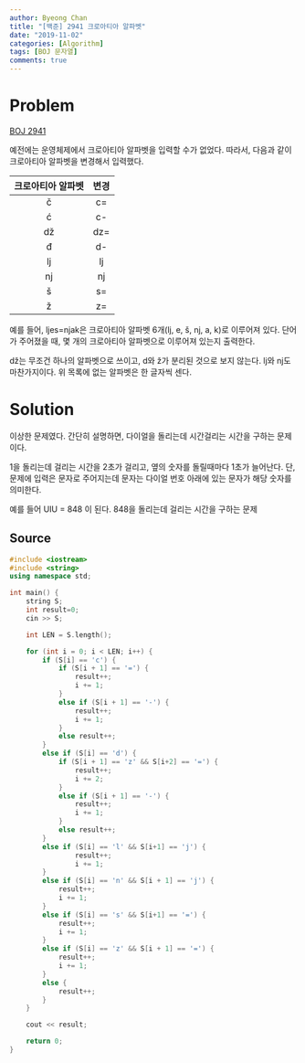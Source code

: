 ```yaml
---
author: Byeong Chan
title: "[백준] 2941 크로아티아 알파벳"
date: "2019-11-02"
categories: [Algorithm]
tags: [BOJ 문자열]
comments: true
---
```


# Problem

[BOJ 2941](https://www.acmicpc.net/problem/2941)

예전에는 운영체제에서 크로아티아 알파벳을 입력할 수가 없었다. 따라서, 다음과 같이 크로아티아 알파벳을 변경해서 입력했다.

| 크로아티아 알파벳 | 변경 |
| :---------------: | :--: |
|         č         |  c=  |
|         ć         |  c-  |
|        dž         | dz=  |
|         đ         |  d-  |
|        lj         |  lj  |
|        nj         |  nj  |
|         š         |  s=  |
|         ž         |  z=  |

예를 들어, ljes=njak은 크로아티아 알파벳 6개(lj, e, š, nj, a, k)로 이루어져 있다. 단어가 주어졌을 때, 몇 개의 크로아티아 알파벳으로 이루어져 있는지 출력한다.

dž는 무조건 하나의 알파벳으로 쓰이고, d와 ž가 분리된 것으로 보지 않는다. lj와 nj도 마찬가지이다. 위 목록에 없는 알파벳은 한 글자씩 센다.

# Solution

이상한 문제였다. 간단히 설명하면, 다이얼을 돌리는데 시간걸리는 시간을 구하는 문제이다.

1을 돌리는데 걸리는 시간을 2초가 걸리고, 옆의 숫자를 돌릴때마다 1초가 늘어난다. 단, 문제에 입력은 문자로 주어지는데 문자는 다이얼 번호 아래에 있는 문자가 해당 숫자를 의미한다.

예를 들어 UIU = 848 이 된다.
848을 돌리는데 걸리는 시간을 구하는 문제

## Source

```cpp
#include <iostream>
#include <string>
using namespace std;

int main() {
	string S;
	int result=0;
	cin >> S;

	int LEN = S.length();

	for (int i = 0; i < LEN; i++) {
		if (S[i] == 'c') {
			if (S[i + 1] == '=') {
				result++;
				i += 1;
			}
			else if (S[i + 1] == '-') {
				result++;
				i += 1;
			}
			else result++;
		}
		else if (S[i] == 'd') {
			if (S[i + 1] == 'z' && S[i+2] == '=') {
				result++;
				i += 2;
			}
			else if (S[i + 1] == '-') {
				result++;
				i += 1;
			}
			else result++;
		}
		else if (S[i] == 'l' && S[i+1] == 'j') {
				result++;
				i += 1;
		}
		else if (S[i] == 'n' && S[i + 1] == 'j') {
			result++;
			i += 1;
		}
		else if (S[i] == 's' && S[i+1] == '=') {
			result++;
			i += 1;
		}
		else if (S[i] == 'z' && S[i + 1] == '=') {
			result++;
			i += 1;
		}
		else {
			result++;
		}
	}

	cout << result;

	return 0;
}
```
